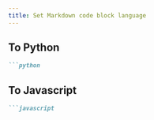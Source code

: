 ```yaml
---
title: Set Markdown code block language
---
```


## To Python

````markdown
```python
````

## To Javascript

````markdown
```javascript
````

